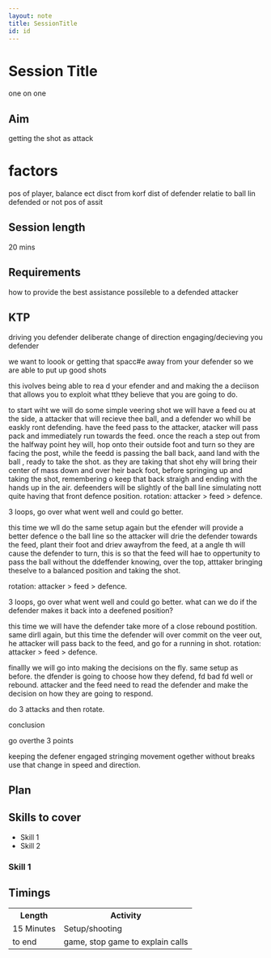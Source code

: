 ```yaml
---
layout: note
title: SessionTitle
id: id
---
```


# Session Title
one on one
## Aim
getting the shot as attack

# factors
pos of player, balance ect 
disct from korf
dist of defender relatie to ball lin
defended or not
pos of assit

## Session length 
20 mins

## Requirements
how to provide the best assistance possileble to a defended attacker

## KTP
driving you defender
deliberate change of direction
engaging/decieving you defender

we want to loook or getting that spacc#e away from your defender so we are able to put up good shots

this ivolves being able to rea d your efender and and making the a deciison that allows you to exploit what tthey believe that you are going to do.

to start wiht we will do some simple veering shot
we will have a feed ou at the side, a attacker that will recieve thee ball, and a defender wo whill be easkly ront defending.
have the feed pass to the attacker, atacker will pass pack and immediately run towards the feed. once the reach a step out from the halfway point hey will, hop onto their outside foot and turn so they are facing the post, while the feedd is passing the ball back, aand land with the ball , ready to take the shot. as they are taking that shot ehy will bring their center  of mass down and over heir back foot, before springing up and taking the shot, remembering o keep that back straigh and ending with the hands up in the air.
defeenders will be slightly of the ball line simulating nott quite having that front defence position.
rotation: attacker > feed > defence.

3 loops, go over what went well and could go better.

this time we wll do the same setup again but the efender will provide a better defence o the ball line so the attacker will drie the defender towards the feed, plant their foot and driev awayfrom the feed, at a angle th will cause the defender to turn, this is so that the feed will hae to oppertunity to pass the ball without the ddeffender knowing, over the top, atttaker bringing theselve to a balanced position and taking the shot.

rotation: attacker > feed > defence.

3 loops, go over what went well and could go better.
what can we do if the defender makes it back into a deefened position?

this time we will have the defender take more of a close rebound postition. 
same dirll again, but this time the defender will over commit on the veer out, he attacker will pass back to the feed, and go for a running in shot. 
rotation: attacker > feed > defence.

finallly we will go into making the decisions on the fly. 
same setup as before. the dfender is going to choose how they defend, fd bad fd well or rebound. attacker and the feed need to read the defender and make the decision on how they are going to respond.

do 3 attacks and then rotate.

conclusion

go overthe 3 points

keeping the defener engaged
stringing movement ogether without breaks
use that change in speed and direction.

## Plan

## Skills to cover

* Skill 1
* Skill 2

### Skill 1


## Timings
<table>
<tr>
 <th>Length</th>
 <th>Activity</th>
</tr>
<tr>
 <td>15 Minutes </td>
 <td>Setup/shooting</td> 
</tr>
<tr> 
 <td>to end </td>
 <td>game, stop game to explain calls</td>
</tr>
</table>